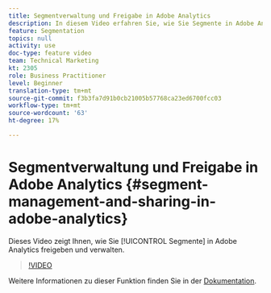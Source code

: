 ```yaml
---
title: Segmentverwaltung und Freigabe in Adobe Analytics
description: In diesem Video erfahren Sie, wie Sie Segmente in Adobe Analytics freigeben und verwalten.
feature: Segmentation
topics: null
activity: use
doc-type: feature video
team: Technical Marketing
kt: 2305
role: Business Practitioner
level: Beginner
translation-type: tm+mt
source-git-commit: f3b3fa7d91b0cb21005b57768ca23ed6700fcc03
workflow-type: tm+mt
source-wordcount: '63'
ht-degree: 17%

---
```



#  Segmentverwaltung und Freigabe in Adobe Analytics  {#segment-management-and-sharing-in-adobe-analytics}

Dieses Video zeigt Ihnen, wie Sie [!UICONTROL Segmente] in Adobe Analytics freigeben und verwalten.

>[!VIDEO](https://video.tv.adobe.com/v/25402/?quality=12)

Weitere Informationen zu dieser Funktion finden Sie in der [Dokumentation](https://marketing.adobe.com/resources/help/de_DE/analytics/segment/seg_manage.html).
